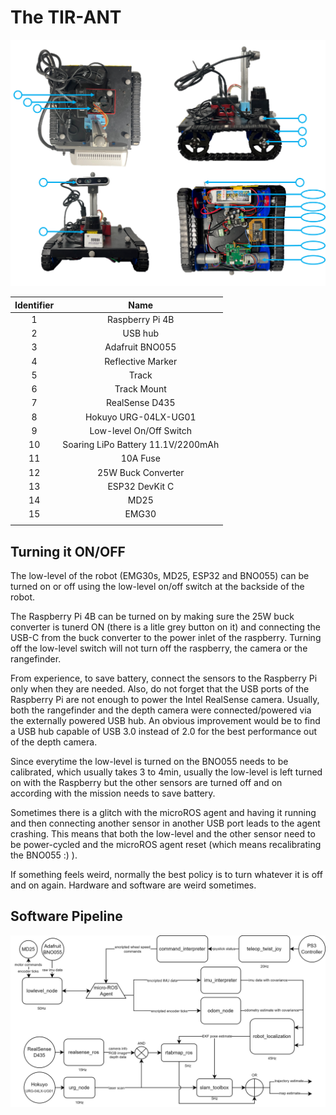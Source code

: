 # The TIR-ANT
![views](TIR-ANT%20Views.png)

| **Identifier** 	| **Name** 	|
|:---:	|:---:	|
| 1 	| Raspberry Pi 4B 	|
| 2 	| USB hub 	|
| 3 	| Adafruit BNO055 	|
| 4 	| Reflective Marker 	|
| 5 	| Track 	|
| 6 	| Track Mount 	|
| 7 	| RealSense D435 	|
| 8 	| Hokuyo URG-04LX-UG01 	|
| 9 	| Low-level On/Off Switch 	|
| 10 	| Soaring LiPo Battery 11.1V/2200mAh 	|
| 11 	| 10A Fuse 	|
| 12 	| 25W Buck Converter 	|
| 13 	| ESP32 DevKit C 	|
| 14 	| MD25 	|
| 15 	| EMG30 	|
|	|	|

## Turning it ON/OFF

The low-level of the robot (EMG30s, MD25, ESP32 and BNO055) can be turned on or off using the low-level on/off switch at the backside of the robot. 

The Raspberry Pi 4B can be turned on by making sure the 25W buck converter is tunerd ON (there is a litle grey button on it) and connecting the USB-C from the buck converter to the power inlet of the raspberry. Turning off the low-level switch will not turn off the raspberry, the camera or the rangefinder.

From experience, to save battery, connect the sensors to the Raspberry Pi only when they are needed. Also, do not forget that the USB ports of the Raspberry Pi are not enough to power the Intel RealSense camera. Usually, both the rangefinder and the depth camera were connected/powered via the externally powered USB hub. An obvious improvement would be to find a USB hub capable of USB 3.0 instead of 2.0 for the best performance out of the depth camera.

Since everytime the low-level is turned on the BNO055 needs to be calibrated, which usually takes 3 to 4min, usually the low-level is left turned on with the Raspberry but the other sensors are turned off and on according with the mission needs to save battery.

Sometimes there is a glitch with the microROS agent and having it running and then connecting another sensor in another USB port leads to the agent crashing. This means that both the low-level and the other sensor need to be power-cycled and the microROS agent reset (which means recalibrating the BNO055 :) ).

If something feels weird, normally the best policy is to turn whatever it is off and on again. Hardware and software are weird sometimes.

## Software Pipeline

![Alt text](Software%20Pipeline.png)
